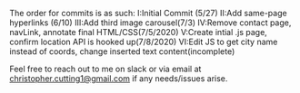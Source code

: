 The order for commits is as such:
I:Initial Commit (5/27)
II:Add same-page hyperlinks (6/10)
III:Add third image carousel(7/3)
IV:Remove contact page, navLink, annotate final HTML/CSS(7/5/2020)
V:Create intial .js page, confirm location API is hooked up(7/8/2020)
VI:Edit JS to get city name instead of coords, change inserted text content(incomplete)

Feel free to reach out to me on slack or via email at christopher.cutting1@gmail.com if any needs/issues arise.
